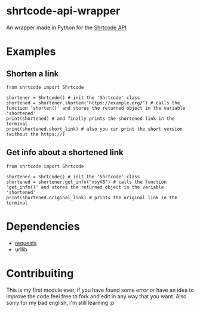 # shrtcode-api-wrapper
An wrapper made in Python for the [Shrtcode API](https://app.shrtco.de/docs)

# Examples

## Shorten a link
```
from shrtcode import Shrtcode

shortener = Shrtcode() # init the 'Shrtcode' class
shortened = shortener.shorten("https://example.org/") # calls the function 'shorten()' and stores the returned object in the variable 'shortened'
print(shortened) # and finally prints the shortened link in the terminal
print(shortened.short_link) # also you can print the short version (without the https://)
```

## Get info about a shortened link
```
from shrtcode import Shrtcode

shortener = Shrtcode() # init the 'Shrtcode' class
shortened = shortener.get_info("xsyV8") # calls the function 'get_info()' and stores the returned object in the variable 'shortened'
print(shortened.original_link) # prints the original link in the terminal
```

# Dependencies
  - [requests](https://pypi.org/project/requests/)
  - urllib

# Contribuiting
This is my first module ever, if you have found some error or have an idea to improve the code feel free to fork and edit in any way that you want.
Also sorry for my bad english, i'm still learning :p
